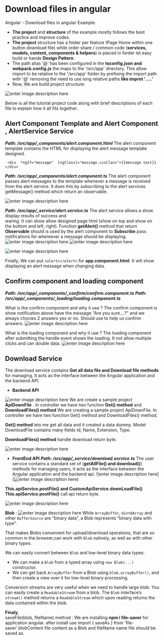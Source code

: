 

# Download files in angular
Angular - Download files in angular Example.

 - **The project** and **structure** of the example mostly follows the best practice and improve codes.
 - **The project** structure has a folder per feature (Page Home within one button download file) while order share / common code (**services, models, content, components & helpers**) is placed in forder let easy build or hande **Design Pattern**. 
 - The path alias '@' has been configured in the **tsconfig.json and webpack.config.js** the maps to the '/src/app' directory. This allow import to be relative to the '/src/app' folder  by prefixing the import path with '@' removing the need to use long relative paths **like improt '.....'**
 - Now, We are build project structure:

![enter image description here](https://github.com/thanhlong2803/update-image/blob/main/image1/1.png)


Below is all the tutorial project code along with brief descriptions of each file to explain how it all fits together.
## Alert Component Template and Alert Component ,  AlertService Service
***Path: /src/app/_components/alert.component.html***
The alert component template contains the HTML for displaying the alert message template designed.

     <div  *ngIf="message"  [ngClass]="message.cssClass">{{message.text}}</div>


***Path: /src/app/_components/alert.component.ts***
The alert component passes alert messages to the template whenever a message is received from the alert service. It does this by subscribing to the alert services getMessage()  method which return an observable.
  
  ![enter image description here](https://github.com/thanhlong2803/update-image/blob/main/image1/2.png)


***Path: /src/app/_service/alert.service.ts***
The alert service allows a show display results of success and  
waring. It can show allow designed page html (show on top and show on the bottom and left, right).
Function **getAlert()** method that return **Observable** should is used by the alert component to **Subscribe** pass notifications for whereever a message should be displaying.
![enter image description here](https://github.com/thanhlong2803/update-image/blob/main/image1/3.png)
![enter image description here](https://github.com/thanhlong2803/update-image/blob/main/image1/4.png)

![enter image description here](https://github.com/thanhlong2803/update-image/blob/main/image1/5.png)

Finally, We can put  `<alert></alert>`  for **app.component.html**. It will show displaying an alert message when changing data.

## Confirm component and loading component
_**Path: /src/app/_components/_confirm/confirm.component.ts**_
_**Path: /src/app/_components/_loading/loading.component.ts**_


What is the confirm component and why it use ?
The confirm component is show notification above have the message "Are you sure....?" and we always chocies 2 answers yes or no. Should use to help us confirm answers.
![enter image description here](https://github.com/thanhlong2803/update-image/blob/main/image1/6.png)

What is the loading component and why it use ?
The loading component after submitting the handle event shows the loading. It not allow multiple clicks and can double data. 
![enter image description here](https://github.com/thanhlong2803/update-image/blob/main/image1/7.png)

## Download Service

The download service contains  **Get all data file and Download file methods** for managing, It acts as the interface between the Angular application and the backend API.

 - **Backend API**

![enter image description here](https://github.com/thanhlong2803/update-image/blob/main/image1/8.png)
We are create a sample project **ApiDownFile** . In controller we have two function **Get() method** and **DownloadFiles() method** 
We are creating a sample project ApiDownFile. In controller we have two function Get() method and DownloadFiles() method.

**Get() method** lets me get all data and it created a data dummy. Model DownloadFile contains many fields Id, Name, Extension, Type.

**DownloadFiles() method** handle download return byte.

![enter image description here](https://github.com/thanhlong2803/update-image/blob/main/image1/9.png)

 - **FrontEnd API**
***Path: /src/app/_service/download.service.ts***
The user service contains a standard set of (**getAllFile() and download()**) methods for managing users, it acts as the interface between the Angular application and the backend api.
![enter image description here](![enter image description here](https://github.com/thanhlong2803/update-image/blob/main/image1/10.png))

**This.apiService.postFile() and CustomApiService.downLoadFile()** 
**This.apiService.postFile()** call api return byte.

![enter image description here](https://github.com/thanhlong2803/update-image/blob/main/image1/11.png)

**Blob** :
![enter image description here](https://github.com/thanhlong2803/update-image/blob/main/image1/12.png)
While  `ArrayBuffer`,  `Uint8Array`  and other  `BufferSource`  are “binary data”, a  Blob represents “binary data with type”.

That makes Blobs convenient for upload/download operations, that are so common in the browser,can work with  `Blob`  natively, as well as with other binary types.

We can easily convert between  `Blob`  and low-level binary data types:

-   We can make a  `Blob`  from a typed array using  `new Blob(...)`  constructor.
-   We can get back  `ArrayBuffer`  from a Blob using  `blob.arrayBuffer()`, and then create a view over it for low-level binary processing.

Conversion streams are very useful when we need to handle large blob. You can easily create a  `ReadableStream`  from a blob. The  `Blob`  interface’s  `stream()`  method returns a  `ReadableStream`  which upon reading returns the data contained within the blob.

**Finaly**,  
saveFile(blob, fileName) method : We are installing **npm i file-saver** for application angular. after install use  import { saveAs } from 'file-saver'.blobContent file content as a Blob and fileName name file should be saved as.


